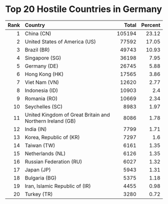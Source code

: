 # Top 20 Hostile Countries in Germany

| Rank | Country | Total | Percent |
| ---: | :------ | ----: | ------: |
| 1 | China (CN) | 105194 | 23.12 |
| 2 | United States of America (US) | 77592 | 17.05 |
| 3 | Brazil (BR) | 49743 | 10.93 |
| 4 | Singapore (SG) | 36198 | 7.95 |
| 5 | Germany (DE) | 26745 | 5.88 |
| 6 | Hong Kong (HK) | 17565 | 3.86 |
| 7 | Viet Nam (VN) | 12620 | 2.77 |
| 8 | Indonesia (ID) | 10903 | 2.4 |
| 9 | Romania (RO) | 10669 | 2.34 |
| 10 | Seychelles (SC) | 8983 | 1.97 |
| 11 | United Kingdom of Great Britain and Northern Ireland (GB) | 8086 | 1.78 |
| 12 | India (IN) | 7799 | 1.71 |
| 13 | Korea, Republic of (KR) | 7297 | 1.6 |
| 14 | Taiwan (TW) | 6161 | 1.35 |
| 15 | Netherlands (NL) | 6126 | 1.35 |
| 16 | Russian Federation (RU) | 6027 | 1.32 |
| 17 | Japan (JP) | 5943 | 1.31 |
| 18 | Bulgaria (BG) | 5375 | 1.18 |
| 19 | Iran, Islamic Republic of (IR) | 4455 | 0.98 |
| 20 | Turkey (TR) | 3280 | 0.72 |
